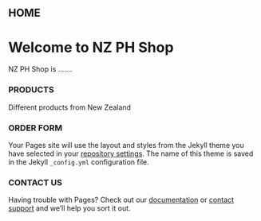 ## HOME
<h1>Welcome to NZ PH Shop</h1>

NZ PH Shop is .......

### PRODUCTS

Different products from New Zealand



### ORDER FORM

Your Pages site will use the layout and styles from the Jekyll theme you have selected in your [repository settings](https://github.com/monette0509/nzph/settings). The name of this theme is saved in the Jekyll `_config.yml` configuration file.

### CONTACT US

Having trouble with Pages? Check out our [documentation](https://docs.github.com/categories/github-pages-basics/) or [contact support](https://github.com/contact) and we’ll help you sort it out.

